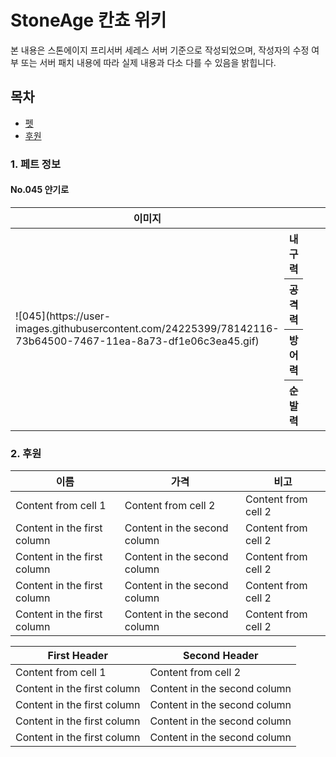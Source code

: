 StoneAge 칸쵸 위키
======================
본 내용은 스톤에이지 프리서버 세레스 서버 기준으로 작성되었으며, 작성자의 수정 여부 또는 서버 패치 내용에 따라 실제 내용과 다소 다를 수 있음을 밝힙니다.

## 목차
* [펫](https://github.com/leejoonwhan/game/blob/master/stoneage/seres.md#1-펫)
* [후원](https://github.com/leejoonwhan/game/blob/master/stoneage/seres.md#2-후원)

### 1. 페트 정보
#### No.045 얀기로
<table>
    <thead>
        <tr>
            <th>이미지</th>
            <th></th>
            <th></th>
			<th></th>
			<th></th>
        </tr>
    </thead>
    <tbody>
        <tr>
            <td rowspan=4>![045](https://user-images.githubusercontent.com/24225399/78142116-73b64500-7467-11ea-8a73-df1e06c3ea45.gif)</td>
            <th>내구력</th>
			<td></td>
            <td></td>
            <td></td>
        </tr>
        <tr>
            <th>공격력</th>
			<td></td>
            <td></td>
            <td></td>
        </tr>
        <tr>
            <th>방어력</th>
			<td></td>
            <td></td>
            <td></td>
        </tr>
        <tr>
            <th>순발력</th>
			<td></td>
            <td></td>
            <td></td>
        </tr>
    </tbody>
</table>





### 2. 후원
이름 | 가격 | 비고
------------ | ------------- | -------------
Content from cell 1 | Content from cell 2 | Content from cell 2
Content in the first column | Content in the second column | Content from cell 2
Content in the first column | Content in the second column | Content from cell 2
Content in the first column | Content in the second column | Content from cell 2
Content in the first column | Content in the second column | Content from cell 2






First Header | Second Header
------------ | -------------
Content from cell 1 | Content from cell 2
Content in the first column | Content in the second column
Content in the first column | Content in the second column
Content in the first column | Content in the second column
Content in the first column | Content in the second column
